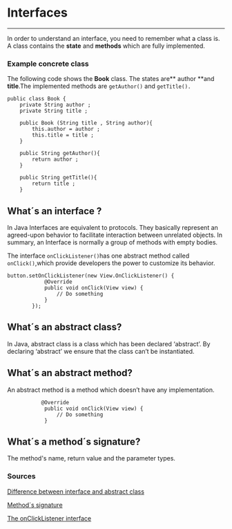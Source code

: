 # Interfaces

---

In order to understand an interface, you need to remember what a class is. A class contains the **state** and **methods** which are fully implemented.

### Example concrete class

The following code shows the **Book** class. The states are** author **and **title**.The implemented methods are  `getAuthor()` and `getTitle().`

```
public class Book {
    private String author ;
    private String title ;

    public Book (String title , String author){
        this.author = author ;
        this.title = title ;
    }

    public String getAuthor(){
        return author ;
    }

    public String getTitle(){
        return title ;
    }
```

## What´s an interface ?

In Java Interfaces are equivalent to protocols. They basically represent an agreed-upon behavior to facilitate interaction between unrelated objects. In summary, an Interface is normally a group of methods with empty bodies.

The interface `onClickListener()`has one abstract method called `onClick()`,which provide developers the power to customize its behavior.

```
button.setOnClickListener(new View.OnClickListener() {
            @Override
            public void onClick(View view) {
                // Do something
            }
        });
```

## What´s an abstract class?

In Java, abstract class is a class which has been declared ‘abstract’. By declaring ‘abstract’ we ensure that the class can’t be instantiated.

## What´s an abstract method?

An abstract method is a method which doesn’t have any implementation.

```
           @Override
            public void onClick(View view) {
                // Do something
            }
```

## What´s a method´s signature?

The method's name, return value and the parameter types.

### Sources

[Difference between interface and abstract class](http://www.onsandroid.com/2011/12/difference-between-interface-and.html)

[Method´s signature](http://stackoverflow.com/questions/16149285/does-a-methods-signature-in-java-include-its-return-type)

[The onClickListener interface](https://developer.android.com/reference/android/view/View.OnClickListener.html)





